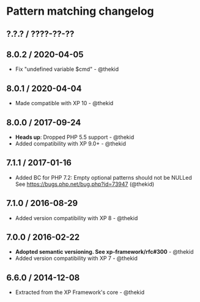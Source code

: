 Pattern matching changelog
==========================

## ?.?.? / ????-??-??

## 8.0.2 / 2020-04-05

* Fix "undefined variable $cmd" - @thekid

## 8.0.1 / 2020-04-04

* Made compatible with XP 10 - @thekid

## 8.0.0 / 2017-09-24

* **Heads up**: Dropped PHP 5.5 support - @thekid
* Added compatibility with XP 9.0+ - @thekid

## 7.1.1 / 2017-01-16

* Added BC for PHP 7.2: Empty optional patterns should not be NULLed
  See https://bugs.php.net/bug.php?id=73947
  (@thekid) 

## 7.1.0 / 2016-08-29

* Added version compatibility with XP 8 - @thekid

## 7.0.0 / 2016-02-22

* **Adopted semantic versioning. See xp-framework/rfc#300** - @thekid 
* Added version compatibility with XP 7 - @thekid

## 6.6.0 / 2014-12-08

* Extracted from the XP Framework's core - @thekid